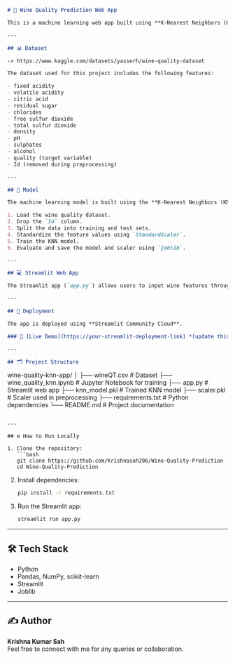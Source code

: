 ```markdown
# 🍷 Wine Quality Prediction Web App

This is a machine learning web app built using **K-Nearest Neighbors (KNN)** algorithm to predict the quality of wine based on various chemical features. The web app is developed with **Streamlit** and deployed on **Streamlit Community Cloud**.

---

## 📊 Dataset

-> https://www.kaggle.com/datasets/yasserh/wine-quality-dataset

The dataset used for this project includes the following features:

- fixed acidity  
- volatile acidity  
- citric acid  
- residual sugar  
- chlorides  
- free sulfur dioxide  
- total sulfur dioxide  
- density  
- pH  
- sulphates  
- alcohol  
- quality (target variable)  
- Id (removed during preprocessing)

---

## 🧠 Model

The machine learning model is built using the **K-Nearest Neighbors (KNN)** algorithm with the following steps:

1. Load the wine quality dataset.
2. Drop the `Id` column.
3. Split the data into training and test sets.
4. Standardize the feature values using `StandardScaler`.
5. Train the KNN model.
6. Evaluate and save the model and scaler using `joblib`.

---

## 💻 Streamlit Web App

The Streamlit app (`app.py`) allows users to input wine features through sliders and number inputs, then predicts the wine quality based on the trained KNN model.

---

## 🚀 Deployment

The app is deployed using **Streamlit Community Cloud**.

### 🔗 [Live Demo](https://your-streamlit-deployment-link) *(update this link after deployment)*

---

## 🗂 Project Structure

```
wine-quality-knn-app/
│
├── wineQT.csv              # Dataset
├── wine_quality_knn.ipynb     # Jupyter Notebook for training
├── app.py                     # Streamlit web app
├── knn_model.pkl              # Trained KNN model
├── scaler.pkl                 # Scaler used in preprocessing
├── requirements.txt           # Python dependencies
└── README.md                  # Project documentation
```

---

## ⚙️ How to Run Locally

1. Clone the repository:
   ```bash
   git clone https://github.com/Krishnasah206/Wine-Quality-Prediction
   cd Wine-Quality-Prediction
   ```

2. Install dependencies:
   ```bash
   pip install -r requirements.txt
   ```

3. Run the Streamlit app:
   ```bash
   streamlit run app.py
   ```

---

## 🛠 Tech Stack

- Python
- Pandas, NumPy, scikit-learn
- Streamlit
- Joblib

---

## ✍️ Author

**Krishna Kumar Sah**  
Feel free to connect with me for any queries or collaboration.